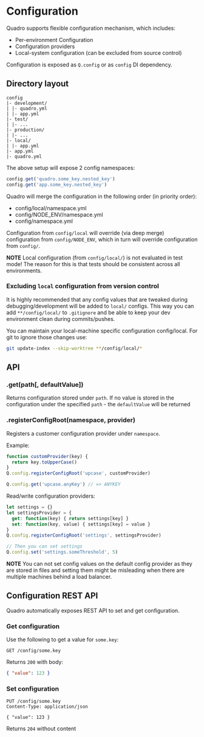 # Configuration

Quadro supports flexible configuration mechanism, which includes:

- Per-environment Configuration
- Configuration providers
- Local-system configuration (can be excluded from source control)

Configuration is exposed as `Q.config` or as `config` DI dependency.

## Directory layout

```
config
|- development/
| |- quadro.yml
| |- app.yml
|- test/
| |- ...
|- production/
| |- ...
|- local/
| |- app.yml
|- app.yml
|- quadro.yml
```

The above setup will expose 2 config namespaces:

```js
config.get('quadro.some_key.nested_key')
config.get('app.some_key.nested_key')
```

Quadro will merge the configuration in the following order (in priority order):

- config/local/namespace.yml
- config/NODE_ENV/namespace.yml
- config/namespace.yml

Configuration from `config/local` will override (via deep merge) configuration from `config/NODE_ENV`, which in turn will override configuration from `config/`.

**NOTE** Local configuration (from `config/local/`) is not evaluated in test mode!
The reason for this is that tests should be consistent across all environments.

### Excluding `local` configuration from version control

It is highly recommended that any config values that are tweaked during debugging/development
will be added to `local/` configs. This way you can add `**/config/local/` to `.gitignore`
and be able to keep your dev environment clean during commits/pushes.

You can maintain your local-machine specific configuration config/local.
For git to ignore those changes use:

```sh
git update-index --skip-worktree **/config/local/*
```

## API

### .get(path[, defaultValue])

Returns configuration stored under `path`. If no value is stored in the configuration under the specified `path` - the `defaultValue` will be returned

### .registerConfigRoot(namespace, provider)

Registers a customer configuration provider under `namespace`.

Example:

```js
function customProvider(key) {
  return key.toUpperCase()
}
Q.config.registerConfigRoot('upcase', customProvider)

Q.config.get('upcase.anyKey') // => ANYKEY
```

Read/write configuration providers:

```js
let settings = {}
let settingsProvider = {
  get: function(key) { return settings[key] }
  set: function(key, value) { settings[key] = value }
}
Q.config.registerConfigRoot('settings', settingsProvider)

// Then you can set settings
Q.config.set('settings.someThreshold', 5)
```

**NOTE** You can not set config values on the default config provider as they
are stored in files and setting them might be misleading when there are multiple machines
behind a load balancer.


## Configuration REST API

Quadro automatically exposes REST API to set and get configuration.

### Get configuration
Use the following to get a value for `some.key`:

```http
GET /config/some.key
```

Returns `200` with body:

```json
{ "value": 123 }
```

### Set configuration

```http
PUT /config/some.key
Content-Type: application/json

{ "value": 123 }
```

Returns `204` without content
